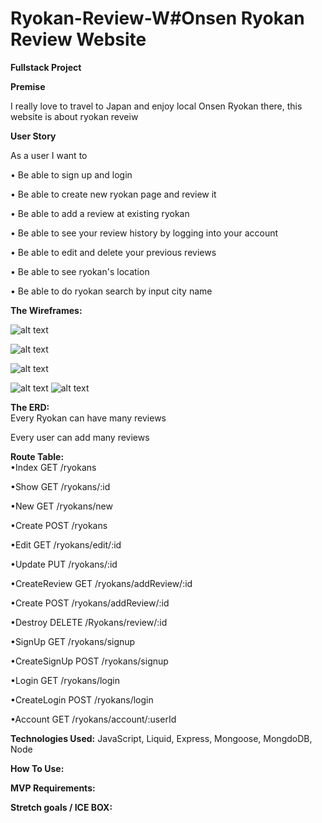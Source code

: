 # Ryokan-Review-W#Onsen Ryokan Review Website

**Fullstack Project**

**Premise**

I really love to travel to Japan and enjoy local Onsen Ryokan there, this website is about ryokan reveiw

**User Story**

As a user I want to

• Be able to sign up and login

• Be able to create new ryokan page and review it

• Be able to add a review at existing ryokan

• Be able to see your review history by logging into your account

• Be able to edit and delete your previous reviews

• Be able to see ryokan's location

• Be able to do ryokan search by input city name

**The Wireframes:**

![alt text](https://github.com/heysungj/Ryokan-Review-Website/blob/main/public/photos/main.jpg)

![alt text](https://github.com/heysungj/Ryokan-Review-Website/blob/main/public/photos/show.jpg)

![alt text](https://github.com/heysungj/Ryokan-Review-Website/blob/main/public/photos/new.jpg)

![alt text](https://github.com/heysungj/Ryokan-Review-Website/blob/main/public/photos/addReview.jpg)
![alt text](https://github.com/heysungj/Ryokan-Review-Website/blob/main/public/photos/account.jpg)

**The ERD:**  
Every Ryokan can have many reviews

Every user can add many reviews

**Route Table:**  
•Index GET /ryokans

•Show GET /ryokans/:id

•New GET /ryokans/new

•Create POST /ryokans

•Edit GET /ryokans/edit/:id

•Update PUT /ryokans/:id

•CreateReview GET /ryokans/addReview/:id

•Create POST /ryokans/addReview/:id

•Destroy DELETE /Ryokans/review/:id

•SignUp GET /ryokans/signup

•CreateSignUp POST /ryokans/signup

•Login GET /ryokans/login

•CreateLogin POST /ryokans/login

•Account GET /ryokans/account/:userId

**Technologies Used:**
JavaScript, Liquid, Express, Mongoose, MongdoDB, Node

**How To Use:**

**MVP Requirements:**

**Stretch goals / ICE BOX:**
